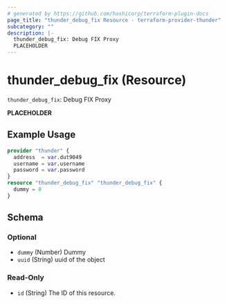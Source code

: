 ```yaml
---
# generated by https://github.com/hashicorp/terraform-plugin-docs
page_title: "thunder_debug_fix Resource - terraform-provider-thunder"
subcategory: ""
description: |-
  thunder_debug_fix: Debug FIX Proxy
  PLACEHOLDER
---
```


# thunder_debug_fix (Resource)

`thunder_debug_fix`: Debug FIX Proxy

__PLACEHOLDER__

## Example Usage

```terraform
provider "thunder" {
  address  = var.dut9049
  username = var.username
  password = var.password
}
resource "thunder_debug_fix" "thunder_debug_fix" {
  dummy = 0
}
```

<!-- schema generated by tfplugindocs -->
## Schema

### Optional

- `dummy` (Number) Dummy
- `uuid` (String) uuid of the object

### Read-Only

- `id` (String) The ID of this resource.


